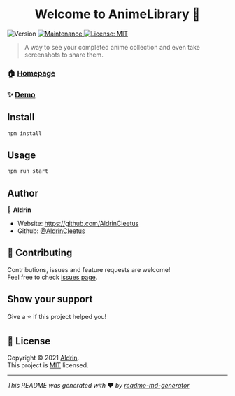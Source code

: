 <h1 align="center">Welcome to AnimeLibrary 👋</h1>
<p>
  <img alt="Version" src="https://img.shields.io/badge/version-1.0.0-blue.svg?cacheSeconds=2592000" />
  <a href="https://github.com/AldrinCleetus/AnimeLibrary/graphs/commit-activity" target="_blank">
    <img alt="Maintenance" src="https://img.shields.io/badge/Maintained%3F-yes-green.svg" />
  </a>
  <a href="https://github.com/AldrinCleetus/AnimeLibrary/blob/master/LICENSE" target="_blank">
    <img alt="License: MIT" src="https://img.shields.io/github/license/AldrinCleetus/AnimeLibrary" />
  </a>
</p>

> A way to see your completed anime collection and even take screenshots to share them. 

### 🏠 [Homepage](https://animelibrary.herokuapp.com)

### ✨ [Demo](https://animelibrary.herokuapp.com)

## Install

```sh
npm install
```

## Usage

```sh
npm run start
```

## Author

👤 **Aldrin**

* Website: https://github.com/AldrinCleetus
* Github: [@AldrinCleetus](https://github.com/AldrinCleetus)

## 🤝 Contributing

Contributions, issues and feature requests are welcome!<br />Feel free to check [issues page](https://github.com/AldrinCleetus/AnimeLibrary/issues). 

## Show your support

Give a ⭐️ if this project helped you!

## 📝 License

Copyright © 2021 [Aldrin](https://github.com/AldrinCleetus).<br />
This project is [MIT](https://github.com/AldrinCleetus/AnimeLibrary/blob/master/LICENSE) licensed.

***
_This README was generated with ❤️ by [readme-md-generator](https://github.com/kefranabg/readme-md-generator)_